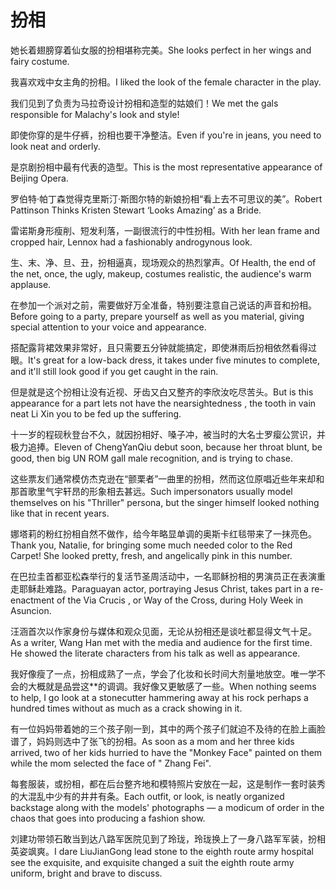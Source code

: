 # 扮相

<p><span class="chinese">她长着翅膀穿着仙女服的扮相堪称完美。</span><span class="english">She looks perfect in her wings and fairy costume.</span></p>

<p><span class="chinese">我喜欢戏中女主角的扮相。</span><span class="english">I liked the look of the female character in the play.</span></p>

<p><span class="chinese">我们见到了负责为马拉奇设计扮相和造型的姑娘们！</span><span class="english">We met the gals responsible for Malachy's look and style!</span></p>

<p><span class="chinese">即使你穿的是牛仔裤，扮相也要干净整洁。</span><span class="english">Even if you're in jeans, you need to look neat and orderly.</span></p>

<p><span class="chinese">是京剧扮相中最有代表的造型。</span><span class="english">This is the most representative appearance of Beijing Opera.</span></p>

<p><span class="chinese">罗伯特·帕丁森觉得克里斯汀·斯图尔特的新娘扮相“看上去不可思议的美”。</span><span class="english">Robert Pattinson Thinks Kristen Stewart ‘Looks Amazing’ as a Bride.</span></p>

<p><span class="chinese">雷诺斯身形瘦削、短发利落，一副很流行的中性扮相。</span><span class="english">With her lean frame and cropped hair, Lennox had a fashionably androgynous look.</span></p>

<p><span class="chinese">生、末、净、旦、丑，扮相逼真，现场观众的热烈掌声。</span><span class="english">Of Health, the end of the net, once, the ugly, makeup, costumes realistic, the audience's warm applause.</span></p>

<p><span class="chinese">在参加一个派对之前，需要做好万全准备，特别要注意自己说话的声音和扮相。</span><span class="english">Before going to a party, prepare yourself as well as you material, giving special attention to your voice and appearance.</span></p>

<p><span class="chinese">搭配露背裙效果非常好，且只需要五分钟就能搞定，即使淋雨后扮相依然看得过眼。</span><span class="english">It's great for a low-back dress, it takes under five minutes to complete, and it'll still look good if you get caught in the rain.</span></p>

<p><span class="chinese">但是就是这个扮相让没有近视、牙齿又白又整齐的李欣汝吃尽苦头。</span><span class="english">But is this appearance for a part lets not have the nearsightedness , the tooth in vain neat Li Xin you to be fed up the suffering.</span></p>

<p><span class="chinese">十一岁的程砚秋登台不久，就因扮相好、嗓子冲，被当时的大名士罗瘿公赏识，并极力追捧。</span><span class="english">Eleven of ChengYanQiu debut soon, because her throat blunt, be good, then big UN ROM gall male recognition, and is trying to chase.</span></p>

<p><span class="chinese">这些票友们通常模仿杰克逊在“颤栗者”一曲里的扮相，然而这位原唱近些年来却和那首歌里气宇轩昂的形象相去甚远。</span><span class="english">Such impersonators usually model themselves on his "Thriller" persona, but the singer himself looked nothing like that in recent years.</span></p>

<p><span class="chinese">娜塔莉的粉红扮相自然不做作，给今年略显单调的奥斯卡红毯带来了一抹亮色。</span><span class="english">Thank you, Natalie, for bringing some much needed color to the Red Carpet! She looked pretty, fresh, and angelically pink in this number.</span></p>

<p><span class="chinese">在巴拉圭首都亚松森举行的复活节圣周活动中，一名耶稣扮相的男演员正在表演重走耶稣赴难路。</span><span class="english">Paraguayan actor, portraying Jesus Christ, takes part in a re-enactment of the Via Crucis , or Way of the Cross, during Holy Week in Asuncion.</span></p>

<p><span class="chinese">汪涵首次以作家身份与媒体和观众见面，无论从扮相还是谈吐都显得文气十足。</span><span class="english">As a writer, Wang Han met with the media and audience for the first time. He showed the literate characters from his talk as well as appearance.</span></p>

<p><span class="chinese">我好像瘦了一点，扮相成熟了一点，学会了化妆和长时间大剂量地放空。唯一学不会的大概就是品尝这**的调调。我好像又更敏感了一些。</span><span class="english">When nothing seems to help, I go look at a stonecutter hammering away at his rock perhaps a hundred times without as much as a crack showing in it.</span></p>

<p><span class="chinese">有一位妈妈带着她的三个孩子刚一到，其中的两个孩子们就迫不及待的在脸上画脸谱了，妈妈则选中了张飞的扮相。</span><span class="english">As soon as a mom and her three kids arrived, two of her kids hurried to have the "Monkey Face" painted on them while the mom selected the face of " Zhang Fei".</span></p>

<p><span class="chinese">每套服装，或扮相，都在后台整齐地和模特照片安放在一起，这是制作一套时装秀的大混乱中少有的井井有条。</span><span class="english">Each outfit, or look, is neatly organized backstage along with the models' photographs — a modicum of order in the chaos that goes into producing a fashion show.</span></p>

<p><span class="chinese">刘建功带领石敢当到达八路军医院见到了玲珑，玲珑换上了一身八路军军装，扮相英姿飒爽。</span><span class="english">I dare LiuJianGong lead stone to the eighth route army hospital see the exquisite, and exquisite changed a suit the eighth route army uniform, bright and brave to discuss.</span></p>

